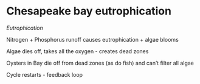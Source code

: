 # Chesapeake bay eutrophication

*Eutrophication*

Nitrogen + Phosphorus runoff causes eutrophication + algae blooms

Algae dies off, takes all the oxygen - creates dead zones

Oysters in Bay die off from dead zones (as do fish) and can’t filter all algae

Cycle restarts - feedback loop

